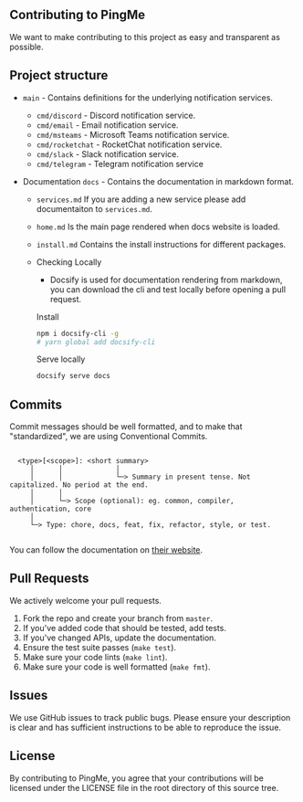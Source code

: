 ## Contributing to PingMe
We want to make contributing to this project as easy and transparent as
possible.

## Project structure

- `main` - Contains definitions for the underlying notification services.
  - `cmd/discord` - Discord notification service.
  - `cmd/email` - Email notification service.
  - `cmd/msteams` - Microsoft Teams notification service.
  - `cmd/rocketchat` - RocketChat notification service.
  - `cmd/slack` - Slack notification service.
  - `cmd/telegram` - Telegram notification service
  
- Documentation
  `docs` - Contains the documentation in markdown format.
  - `services.md` If you are adding a new service please add documentaiton to `services.md`.
  - `home.md` Is the main page rendered when docs website is loaded.
  - `install.md` Contains the install instructions for different packages.

  - Checking Locally
    - Docsify is used for documentation rendering from markdown, you can download
    the cli and test locally before opening a pull request.

    Install
    ```bash
    npm i docsify-cli -g
    # yarn global add docsify-cli
    ```
    Serve locally
    ```bash
    docsify serve docs
    ```


## Commits

Commit messages should be well formatted, and to make that "standardized", we
are using Conventional Commits.

```shell

  <type>[<scope>]: <short summary>
     │      │             │
     │      │             └─> Summary in present tense. Not capitalized. No period at the end. 
     │      │
     │      └─> Scope (optional): eg. common, compiler, authentication, core
     │                                                                                          
     └─> Type: chore, docs, feat, fix, refactor, style, or test.
     
```

You can follow the documentation on
[their website](https://www.conventionalcommits.org).

## Pull Requests
We actively welcome your pull requests.

1. Fork the repo and create your branch from `master`.
2. If you've added code that should be tested, add tests.
3. If you've changed APIs, update the documentation.
4. Ensure the test suite passes (`make test`).
5. Make sure your code lints (`make lint`).
6. Make sure your code is well formatted (`make fmt`).

## Issues
We use GitHub issues to track public bugs. Please ensure your description is
clear and has sufficient instructions to be able to reproduce the issue.

## License
By contributing to PingMe, you agree that your contributions will be licensed
under the LICENSE file in the root directory of this source tree.
